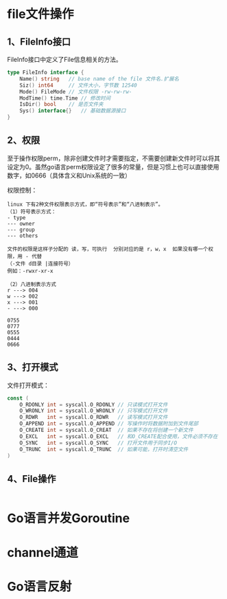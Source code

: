 # file文件操作

## 1、FileInfo接口

FileInfo接口中定义了File信息相关的方法。

```go
type FileInfo interface {
    Name() string   // base name of the file 文件名.扩展名
    Siz() int64     // 文件大小，字节数 12540
    Mode() FileMode // 文件权限 -rw-rw-rw-
    ModTime() time.Time // 修改时间
    IsDir() bool    // 是否文件夹
    Sys() interface{}   // 基础数据源接口
}
```

## 2、权限

至于操作权限perm，除非创建文件时才需要指定，不需要创建新文件时可以将其设定为0。虽然go语言perm权限设定了很多的常量，但是习惯上也可以直接使用数字，如0666（具体含义和Unix系统的一致）

权限控制：

```text
linux 下有2种文件权限表示方式，即“符号表示”和“八进制表示”。
（1）符号表示方式：
- type
--- owner
--- group
--- others

文件的权限是这样子分配的 读，写，可执行  分别对应的是 r，w，x  如果没有哪一个权限，用 - 代替
（-文件 d目录 |连接符号）
例如：-rwxr-xr-x

（2）八进制表示方式
r ---> 004
w ---> 002
x ---> 001
- ---> 000

0755
0777
0555
0444
0666
```

## 3、打开模式

文件打开模式：

```go
const (
    O_RDONLY int = syscall.O_RDONLY // 只读模式打开文件
    O_WRONLY int = syscall.O_WRONLY // 只写模式打开文件
    O_RDWR   int = syscall.O_RDWR   // 读写模式打开文件
    O_APPEND int = syscall.O_APPEND // 写操作时将数据附加到文件尾部
    O_CREATE int = syscall.O_CREAT  // 如果不存在将创建一个新文件
    O_EXCL   int = syscall.O_EXCL   // 和O_CREATE配合使用，文件必须不存在
    O_SYNC   int = syscall.O_SYNC   // 打开文件用于同步I/O
    O_TRUNC  int = syscall.O_TRUNC  // 如果可能，打开时清空文件
)
```

## 4、File操作

```go

```


# Go语言并发Goroutine

# channel通道

# Go语言反射
